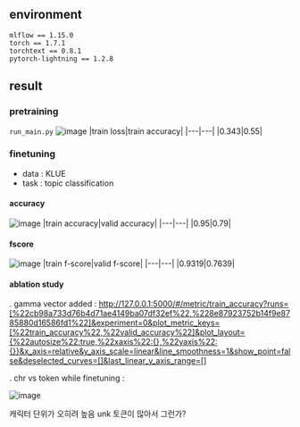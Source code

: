 ## environment
```
mlflow == 1.15.0
torch == 1.7.1
torchtext == 0.8.1
pytorch-lightning == 1.2.8
```


## result
### pretraining
`run_main.py`
![image](https://user-images.githubusercontent.com/46675408/120097868-c5db1f00-c16d-11eb-91fa-41763c01a640.png)
|train loss|train accuracy|
|---|---|
|0.343|0.55|


### finetuning
- data : KLUE
- task : topic classification

#### accuracy
![image](https://user-images.githubusercontent.com/46675408/120183336-82a2ae00-c24a-11eb-8937-3ce061567e93.png)
|train accuracy|valid accuracy|
|---|---|
|0.95|0.79|

#### fscore
![image](https://user-images.githubusercontent.com/46675408/120183572-d614fc00-c24a-11eb-9aa5-5a5069c7bf29.png)
|train f-score|valid f-score|
|---|---|
|0.9319|0.7639|

#### ablation study
. gamma vector added : http://127.0.0.1:5000/#/metric/train_accuracy?runs=[%22cb98a733d76b4d71ae4149ba07df32ef%22,%228e87923752b14f9e8785880d16586fd1%22]&experiment=0&plot_metric_keys=[%22train_accuracy%22,%22valid_accuracy%22]&plot_layout={%22autosize%22:true,%22xaxis%22:{},%22yaxis%22:{}}&x_axis=relative&y_axis_scale=linear&line_smoothness=1&show_point=false&deselected_curves=[]&last_linear_y_axis_range=[]

. chr vs token while finetuning :

![image](https://user-images.githubusercontent.com/46675408/120248286-7867ca80-c2b1-11eb-9688-7bdecb50654a.png)

캐릭터 단위가 오히려 높음 unk 토큰이 많아서 그런가?  
